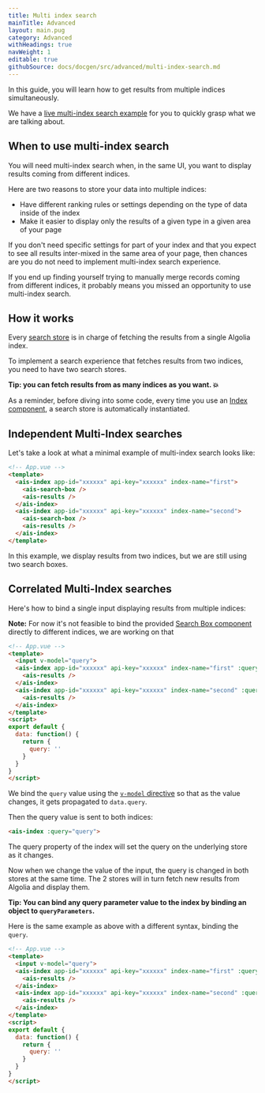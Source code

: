 ```yaml
---
title: Multi index search
mainTitle: Advanced
layout: main.pug
category: Advanced
withHeadings: true
navWeight: 1
editable: true
githubSource: docs/docgen/src/advanced/multi-index-search.md
---
```


In this guide, you will learn how to get results from multiple indices simultaneously.

We have a [live multi-index search example](examples/multi-index-search.html) for you to quickly grasp what we are talking about.

## When to use multi-index search

You will need multi-index search when, in the same UI, you want to display results
coming from different indices.

Here are two reasons to store your data into multiple indices:

- Have different ranking rules or settings depending on the type of data inside of the index
- Make it easier to display only the results of a given type in a given area of your page

If you don't need specific settings for part of your index and that you expect
to see all results inter-mixed in the same area of your page, then chances are
you do not need to implement multi-index search experience.

If you end up finding yourself trying to manually merge records coming
from different indices, it probably means you missed an opportunity to use
multi-index search.

## How it works

Every [search store](getting-started/search-store.html) is in charge of fetching the results from a single
Algolia index.

To implement a search experience that fetches results from two indices,
you need to have two search stores.

**Tip: you can fetch results from as many indices as you want. 💥**

As a reminder, before diving into some code, every time you use an [Index
component](components/index.html), a search store is automatically instantiated.

## Independent Multi-Index searches

Let's take a look at what a minimal example of multi-index search looks like:

```html
<!-- App.vue -->
<template>
  <ais-index app-id="xxxxxx" api-key="xxxxxx" index-name="first">
    <ais-search-box />
    <ais-results />
  </ais-index>
  <ais-index app-id="xxxxxx" api-key="xxxxxx" index-name="second">
    <ais-search-box />
    <ais-results />
  </ais-index>
</template>
```

In this example, we display results from two indices, but we are still using two search boxes.

## Correlated Multi-Index searches

Here's how to bind a single input displaying results from multiple indices:

**Note:** For now it's not feasible to bind the provided [Search Box component](components/search-box.html) directly to different indices, we are working on that

```html
<!-- App.vue -->
<template>
  <input v-model="query">
  <ais-index app-id="xxxxxx" api-key="xxxxxx" index-name="first" :query="query">
    <ais-results />
  </ais-index>
  <ais-index app-id="xxxxxx" api-key="xxxxxx" index-name="second" :query="query">
    <ais-results />
  </ais-index>
</template>
<script>
export default {
  data: function() {
    return {
      query: ''
    }
  }
}
</script>
```

We bind the `query` value using the [`v-model` directive](https://vuejs.org/v2/guide/forms.html#v-model-with-Components) so that as the value changes, it gets propagated to `data.query`.

Then the query value is sent to both indices:

```html
<ais-index :query="query">
```

The query property of the index will set the query on the underlying store as it changes.

Now when we change the value of the input, the query is changed in both stores at the same time.
The 2 stores will in turn fetch new results from Algolia and display them.

**Tip: You can bind any query parameter value to the index by binding an object to `queryParameters`.**

Here is the same example as above with a different syntax, binding the `query`.

```html
<!-- App.vue -->
<template>
  <input v-model="query">
  <ais-index app-id="xxxxxx" api-key="xxxxxx" index-name="first" :query-parameters="{query: query}">
    <ais-results />
  </ais-index>
  <ais-index app-id="xxxxxx" api-key="xxxxxx" index-name="second" :query-parameters="{query: query}">
    <ais-results />
  </ais-index>
</template>
<script>
export default {
  data: function() {
    return {
      query: ''
    }
  }
}
</script>
```
